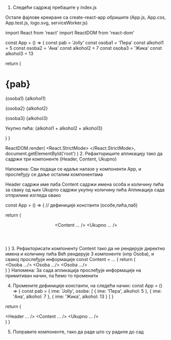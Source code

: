 1. Следећи садржај пребаците у index.js

Остале фајлове креиране са create-react-app обришите (App.js, App.css, App.test.js, logo.svg, serviceWorker.js)

import React from 'react'
import ReactDOM from 'react-dom'

const App = () => {
  const pab = 'Jolly'
  const osoba1 = 'Пера'
  const alkohol1 = 5
  const osoba2 = 'Ана'
  const alkohol2 = 7
  const osoba3 = 'Жика'
  const alkohol3 = 13

  return (
    <div>
      <h1>{pab}</h1>
      <p>
        {osoba1} {alkohol1}
      </p>
      <p>
        {osoba2} {alkohol2}
      </p>
      <p>
        {osoba3} {alkohol3}
      </p>
      <p>Укупно пића: {alkohol1 + alkohol2 + alkohol3}</p>
    </div>
  )
}

ReactDOM.render(
  <React.StrictMode>
    <App />
  </React.StrictMode>,
  document.getElementById('root')
)
2. Рефакторишите апликацију тако да садржи три компоненте (Header, Content, Ukupno)

Напомена: Сви подаци се идаље налазе у компоненти App, и прослеђују се даље осталим компонентама

Header садржи име паба
Content садржи имена особа и количину пића за сваку од њих
Ukupno садржи укупну количину пића
Апликација сада отприлике изгледа овако

const App = () => {
  // дефиниције константи (особе,пића,паб)

  return (
    <div>
      <Header pab={pab} />
      <Content ... />
      <Ukupno ... />
    </div>
  )
}
3. Рефакторисати компоненту Content тако да не рендерује директно имена и количину пића Већ рендерује 3 компоненте (нпр Osoba), и свакој прослеђује информације
const Content = ... {
  return (
    <div>
      <Osoba .../>
      <Osoba .../>
      <Osoba .../>
    </div>
  )
}
Напомена: За сада апликација прослеђује информације на примитиван начин, па ћемо то променити

4. Промените дефиниције константи, на следећи начин:
const App = () => {
  const pab = {
    ime: 'Jolly',
    osobe: [
      {
        ime: 'Пера',
        alkohol: 5
      },
      {
        ime: 'Ана',
        alkohol: 7
      },
      {
        ime: 'Жика',
        alkohol: 13
      }
    ]
  }

  return (
    <div>
      <Header ... />
      <Content ... />
      <Ukupno ... />
    </div>
  )
}

5. Поправите компоненте, тако да раде што су радиле до сад